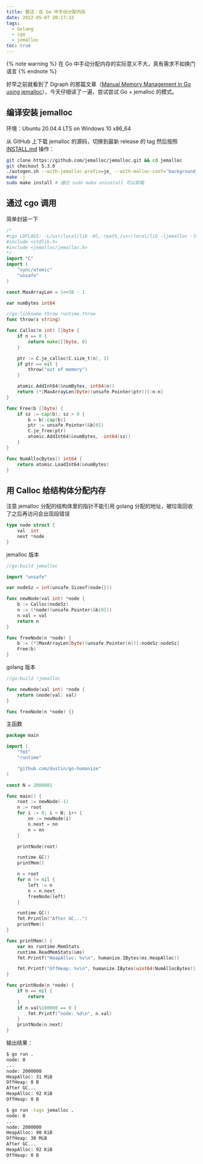 ```yaml
---
title: 整活：在 Go 中手动分配内存
date: 2022-05-07 20:17:33
tags:
  - Golang
  - cgo
  - jemalloc
toc: true
---
```


{% note warning %}
在 Go 中手动分配内存的实际意义不大，真有需求不如换门语言
{% endnote %}

好早之前就看到了 Dgraph 的那篇文章（[Manual Memory Management in Go using jemalloc](https://dgraph.io/blog/post/manual-memory-management-golang-jemalloc/)），今天仔细读了一遍，尝试尝试 Go + jemalloc 的模式。

<!-- more -->

## 编译安装 jemalloc

环境：Ubuntu 20.04.4 LTS on Windows 10 x86_64

从 GitHub 上下载 jemalloc 的源码，切换到最新 release 的 tag 然后按照 [INSTALL.md](https://github.com/jemalloc/jemalloc/blob/5.3.0/INSTALL.md) 操作：

```bash
git clone https://github.com/jemalloc/jemalloc.git && cd jemalloc
git checkout 5.3.0
./autogen.sh --with-jemalloc-prefix=je_ --with-malloc-conf='background_thread:true,metadata_thp:auto'
make -j
sudo make install # 通过 sudo make uninstall 可以卸载
```

## 通过 cgo 调用

简单封装一下

```go
/*
#cgo LDFLAGS: -L/usr/local/lib -Wl,-rpath,/usr/local/lib -ljemalloc -lm -lstdc++ -pthread -ldl
#include <stdlib.h>
#include <jemalloc/jemalloc.h>
*/
import "C"
import (
	"sync/atomic"
	"unsafe"
)

const MaxArrayLen = 1<<50 - 1

var numBytes int64

//go:linkname throw runtime.throw
func throw(s string)

func Calloc(n int) []byte {
	if n == 0 {
		return make([]byte, 0)
	}

	ptr := C.je_calloc(C.size_t(n), 1)
	if ptr == nil {
		throw("out of memory")
	}

	atomic.AddInt64(&numBytes, int64(n))
	return (*[MaxArrayLen]byte)(unsafe.Pointer(ptr))[:n:n]
}

func Free(b []byte) {
	if sz := cap(b); sz > 0 {
		b = b[:cap(b)]
		ptr := unsafe.Pointer(&b[0])
		C.je_free(ptr)
		atomic.AddInt64(&numBytes, -int64(sz))
	}
}

func NumAllocBytes() int64 {
	return atomic.LoadInt64(&numBytes)
}
```

## 用 Calloc 给结构体分配内存

注意 jemalloc 分配的结构体里的指针不能引用 golang 分配的地址，被垃圾回收了之后再访问会出现段错误

```go
type node struct {
	val  int
	next *node
}
```

jemalloc 版本

```go
//go:build jemalloc

import "unsafe"

var nodeSz = int(unsafe.Sizeof(node{}))

func newNode(val int) *node {
	b := Calloc(nodeSz)
	n := (*node)(unsafe.Pointer(&b[0]))
	n.val = val
	return n
}

func freeNode(n *node) {
	b := (*[MaxArrayLen]byte)(unsafe.Pointer(n))[:nodeSz:nodeSz]
	Free(b)
}
```

golang 版本

```go
//go:build !jemalloc

func newNode(val int) *node {
	return &node{val: val}
}

func freeNode(n *node) {}
```

主函数

```go
package main

import (
	"fmt"
	"runtime"

	"github.com/dustin/go-humanize"
)

const N = 2000001

func main() {
	root := newNode(-1)
	n := root
	for i := 0; i < N; i++ {
		nn := newNode(i)
		n.next = nn
		n = nn
	}

	printNode(root)

	runtime.GC()
	printMem()

	n = root
	for n != nil {
		left := n
		n = n.next
		freeNode(left)
	}

	runtime.GC()
	fmt.Println("After GC...")
	printMem()
}

func printMem() {
	var ms runtime.MemStats
	runtime.ReadMemStats(&ms)
	fmt.Printf("HeapAlloc: %v\n", humanize.IBytes(ms.HeapAlloc))

	fmt.Printf("OffHeap: %v\n", humanize.IBytes(uint64(NumAllocBytes())))
}

func printNode(n *node) {
	if n == nil {
		return
	}
	if n.val%100000 == 0 {
		fmt.Printf("node: %d\n", n.val)
	}
	printNode(n.next)
}
```

输出结果：

```bash
$ go run .
node: 0
...
node: 2000000
HeapAlloc: 31 MiB
OffHeap: 0 B
After GC...
HeapAlloc: 92 KiB
OffHeap: 0 B

$ go run -tags jemalloc .
node: 0
...
node: 2000000
HeapAlloc: 90 KiB
OffHeap: 30 MiB
After GC...
HeapAlloc: 92 KiB
OffHeap: 0 B
```
